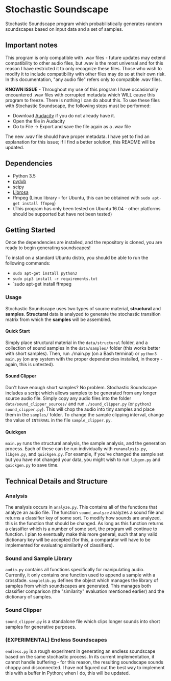 # Stochastic Soundscape
Stochastic Soundscape program which probabilistically generates random soundscapes based on input data and a set of samples.

## Important notes
This program is only compatible with .wav files - future updates may extend compatibility to other audio files, but .wav is the most universal and for this reason I have restricted it to only recognize these files.  Those who wish to modify it to include compatibility with other files may do so at their own risk.  In this documentation, "any audio file" refers only to compatible .wav files.

**KNOWN ISSUE** - Throughout my use of this program I have occasionally encountered .wav files with corrupted metadata which WILL cause this program to freeze.  There is nothing I can do about this.  To use these files with Stochastic Soundscape, the following steps must be performed:
- Download [Audacity](http://www.audacityteam.org/) if you do not already have it.
- Open the file in Audacity
- Go to File -> Export and save the file again as a .wav file

The new .wav file should have proper metadata.  I have yet to find an explanation for this issue; if I find a better solution, this README will be updated.

## Dependencies
- Python 3.5
- [pydub](https://github.com/jiaaro/pydub)
- scipy
- [Librosa](http://nbviewer.jupyter.org/github/librosa/librosa/blob/master/examples/LibROSA%20demo.ipynb)
- ffmpeg (Linux library - for Ubuntu, this can be obtained with `sudo apt-get install ffmpeg`)
- (This program has only been tested on Ubuntu 16.04 - other platforms should be supported but have not been tested)

## Getting Started
Once the dependencies are installed, and the repository is cloned, you are ready to begin generating soundscapes!

To install on a standard Ubuntu distro, you should be able to run the following commands:
- `sudo apt-get install python3`
- `sudo pip3 install -r requirements.txt`
- `sudo apt-get install ffmpeg

### Usage
Stochastic Soundscape uses two types of source material, **structural** and **samples**.  **Structural** data is analyzed to generate the stochastic transition matrix from which the **samples** will be assembled.

#### Quick Start
Simply place structural material in the `data/structural` folder, and a collection of sound samples in the `data/samples/` folder (this works better with short samples).  Then, run ./main.py (on a Bash terminal) or `python3 main.py` (on any system with the proper dependencies installed, in theory - again, this is untested).

#### Sound Clipper
Don't have enough short samples?  No problem.  Stochastic Soundscape includes a script which allows samples to be generated from any longer source audio file.  Simply copy any audio files into the folder `data/sound_clipper_sources/` and run `./sound_clipper.py` (or `python3 sound_clipper.py`).  This will chop the audio into tiny samples and place them in the `samples/` folder.  To change the sample clipping interval, change the value of `INTERVAL` in the file `sample_clipper.py`.

#### Quickgen
`main.py` runs the structural analysis, the sample analysis, and the generation process.  Each of these can be run individually with `runanalysis.py`, `libgen.py`, and `quickgen.py`.  For example, if you've changed the sample set but you have not changed your data, you might wish to run `libgen.py` and `quickgen.py` to save time.  


## Technical Details and Structure

### Analysis

The analysis occurs in `analyze.py`.  This contains all of the functions that analyze an audio file.  The function `sound_analyze` analyzes a sound file and returns a classifier key of some sort.  To modify how sounds are analyzed, this is the function that should be changed.  As long as this function returns a classifier which is a number of some sort, the program will continue to function.  I plan to eventually make this more general, such that any valid dictionary key will be accepted (for this, a comparator will have to be implemented for evaluating similarity of classifiers).

### Sound and Sample Library
`audio.py` contains all functions specifically for manipulating audio.  Currently, it only contains one function used to append a sample with a crossfade.  `samplelib.py` defines the object which manages the library of samples from which soundscapes are generated.  This manages both classifier comparison (the "similarity" evaluation mentioned earlier) and the dictionary of samples.

### Sound Clipper
`sound_clipper.py` is a standalone file which clips longer sounds into short samples for generative purposes.

### (EXPERIMENTAL) Endless Soundscapes
`endless.py` is a rough experiment in generating an endless soundscape based on the same stochastic process.  In its current implementation, it cannot handle buffering - for this reason, the resulting soundscape sounds choppy and disconnected.  I have not figured out the best way to implement this with a buffer in Python; when I do, this will be updated.

